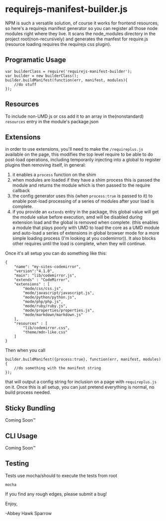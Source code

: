 requirejs-manifest-builder.js
=============================

NPM is such a versatile solution, of course it works for frontend resources, so here's a requirejs manifest generator so you can register all those node modules right where they live. It scans the node_modules directory in the project root(non-recursively) and generates the manfest for require.js (resource loading requires the requirejs css plugin). 

Programatic Usage
-----------------

    var builderClass = require('requirejs-manifest-builder');
    var builder = new builderClass();
    builder.buildManifest(function(err, manifest, modules){
        //do stuff
    });
    
Resources
---------

To include non-UMD js or css add it to an array in the(nonstandard) `resources` entry in the module's package.json

Extensions
----------

in order to use extensions, you'll need to make the `/requireplus.js` available on the page, this modifies the top level require to be able to do post-load operations, including temporarily injecting into a global to register plugins then removing itself, in general:

1. it enables a `process` function on the shim
2. when modules are loaded if they have a shim process this is passed the module and returns the module which is then passed to the require callback
3. the config generator uses this (when `process:true` is passed to it) to enable post-load processing of a series of modules after your load is complete.
4. if you provide an `extends` entry in the package, this global value will get the module value before execution, amd will be disabled during extension load and the global is removed when complete. (this enables a module that plays poorly with UMD to load the core as a UMD module and auto-load a series of extensions in global browser mode for a more simple loading process (I'm looking at you codemirror)). It also blocks other requires until the load is complete, when they will continue.

Once it's all setup you can do something like this:

    {
        "name": "my-sites-codemirror",
        "version":"4.1.0",
        "main": "lib/codemirror.js",
        "extends" : "CodeMirror",
        "extensions" : [
            "mode/css/css.js",
            "mode/javascript/javascript.js",
            "mode/python/python.js",
            "mode/php/php.js",
            "mode/ruby/ruby.js",
            "mode/properties/properties.js",
            "mode/markdown/markdown.js"
        ],
        "resources" : [
            "lib/codemirror.css",
            "theme/mdn-like.css"
        ]
    }
    
Then when you call 

    builder.buildManifest({process:true}, function(err, manifest, modules){
        //do something with the manifest string
    });

that will output a config string for inclusion on a page with `requireplus.js` on it. Once this is all setup, you can just pretend everything is normal, no build process needed.

Sticky Bundling
---------------

Coming Soon™

CLI Usage
---------

Coming Soon™

Testing
-------
Tests use mocha/should to execute the tests from root

    mocha

If you find any rough edges, please submit a bug!

Enjoy,

-Abbey Hawk Sparrow